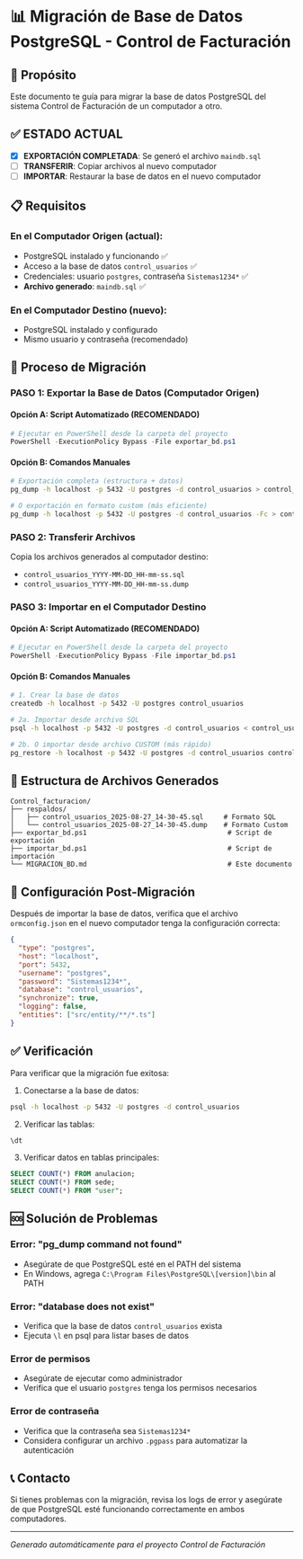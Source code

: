 # 📊 Migración de Base de Datos PostgreSQL - Control de Facturación

## 🎯 Propósito
Este documento te guía para migrar la base de datos PostgreSQL del sistema Control de Facturación de un computador a otro.

## ✅ ESTADO ACTUAL
- [x] **EXPORTACIÓN COMPLETADA**: Se generó el archivo `maindb.sql`
- [ ] **TRANSFERIR**: Copiar archivos al nuevo computador
- [ ] **IMPORTAR**: Restaurar la base de datos en el nuevo computador

## 📋 Requisitos

### En el Computador Origen (actual):
- PostgreSQL instalado y funcionando ✅
- Acceso a la base de datos `control_usuarios` ✅  
- Credenciales: usuario `postgres`, contraseña `Sistemas1234*` ✅
- **Archivo generado**: `maindb.sql` ✅

### En el Computador Destino (nuevo):
- PostgreSQL instalado y configurado
- Mismo usuario y contraseña (recomendado)

## 🚀 Proceso de Migración

### PASO 1: Exportar la Base de Datos (Computador Origen)

#### Opción A: Script Automatizado (RECOMENDADO)
```powershell
# Ejecutar en PowerShell desde la carpeta del proyecto
PowerShell -ExecutionPolicy Bypass -File exportar_bd.ps1
```

#### Opción B: Comandos Manuales
```bash
# Exportación completa (estructura + datos)
pg_dump -h localhost -p 5432 -U postgres -d control_usuarios > control_usuarios_completo.sql

# O exportación en formato custom (más eficiente)
pg_dump -h localhost -p 5432 -U postgres -d control_usuarios -Fc > control_usuarios_completo.dump
```

### PASO 2: Transferir Archivos
Copia los archivos generados al computador destino:
- `control_usuarios_YYYY-MM-DD_HH-mm-ss.sql`
- `control_usuarios_YYYY-MM-DD_HH-mm-ss.dump`

### PASO 3: Importar en el Computador Destino

#### Opción A: Script Automatizado (RECOMENDADO)
```powershell
# Ejecutar en PowerShell desde la carpeta del proyecto
PowerShell -ExecutionPolicy Bypass -File importar_bd.ps1
```

#### Opción B: Comandos Manuales
```bash
# 1. Crear la base de datos
createdb -h localhost -p 5432 -U postgres control_usuarios

# 2a. Importar desde archivo SQL
psql -h localhost -p 5432 -U postgres -d control_usuarios < control_usuarios_completo.sql

# 2b. O importar desde archivo CUSTOM (más rápido)
pg_restore -h localhost -p 5432 -U postgres -d control_usuarios control_usuarios_completo.dump
```

## 📁 Estructura de Archivos Generados

```
Control_facturacion/
├── respaldos/
│   ├── control_usuarios_2025-08-27_14-30-45.sql     # Formato SQL
│   └── control_usuarios_2025-08-27_14-30-45.dump    # Formato Custom
├── exportar_bd.ps1                                   # Script de exportación
├── importar_bd.ps1                                   # Script de importación
└── MIGRACION_BD.md                                   # Este documento
```

## 🔧 Configuración Post-Migración

Después de importar la base de datos, verifica que el archivo `ormconfig.json` en el nuevo computador tenga la configuración correcta:

```json
{
  "type": "postgres",
  "host": "localhost",
  "port": 5432,
  "username": "postgres",
  "password": "Sistemas1234*",
  "database": "control_usuarios",
  "synchronize": true,
  "logging": false,
  "entities": ["src/entity/**/*.ts"]
}
```

## ✅ Verificación

Para verificar que la migración fue exitosa:

1. Conectarse a la base de datos:
```bash
psql -h localhost -p 5432 -U postgres -d control_usuarios
```

2. Verificar las tablas:
```sql
\dt
```

3. Verificar datos en tablas principales:
```sql
SELECT COUNT(*) FROM anulacion;
SELECT COUNT(*) FROM sede;
SELECT COUNT(*) FROM "user";
```

## 🆘 Solución de Problemas

### Error: "pg_dump command not found"
- Asegúrate de que PostgreSQL esté en el PATH del sistema
- En Windows, agrega `C:\Program Files\PostgreSQL\[version]\bin` al PATH

### Error: "database does not exist"
- Verifica que la base de datos `control_usuarios` exista
- Ejecuta `\l` en psql para listar bases de datos

### Error de permisos
- Asegúrate de ejecutar como administrador
- Verifica que el usuario `postgres` tenga los permisos necesarios

### Error de contraseña
- Verifica que la contraseña sea `Sistemas1234*`
- Considera configurar un archivo `.pgpass` para automatizar la autenticación

## 📞 Contacto
Si tienes problemas con la migración, revisa los logs de error y asegúrate de que PostgreSQL esté funcionando correctamente en ambos computadores.

---
*Generado automáticamente para el proyecto Control de Facturación*
